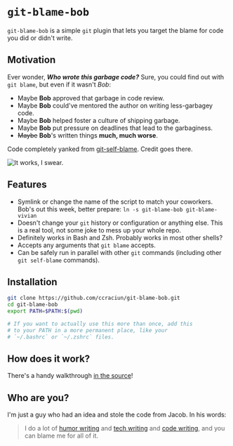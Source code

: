 # `git-blame-bob`

`git-blame-bob` is a simple `git` plugin that lets you target the blame for code
you did or didn't write.

## Motivation

Ever wonder, **_Who wrote this garbage code?_** Sure, you could find out with `git blame`,
but even if it wasn't *Bob*:

* Maybe **Bob** approved that garbage in code review.
* Maybe **Bob** could've mentored the author on writing less-garbagey code.
* Maybe **Bob** helped foster a culture of shipping garbage.
* Maybe **Bob** put pressure on deadlines that lead to the garbaginess.
* ~~Maybe~~ **Bob**'s written things **much, much worse**.

Code completely yanked from [git-self-blame](https://github.com/JacobEvelyn/git-self-blame). Credit goes there.

![It works, I swear.](https://user-images.githubusercontent.com/1114569/36355517-754d5ff0-14b2-11e8-9ca1-7a51150bca37.gif)

## Features

* Symlink or change the name of the script to match your coworkers. Bob's out this week, better prepare: ```ln -s git-blame-bob git-blame-vivian```
* Doesn't change your `git` history or configuration or anything else. This is a real tool, not some joke to mess up your whole repo.
* Definitely works in Bash and Zsh. Probably works in most other shells?
* Accepts any arguments that `git blame` accepts.
* Can be safely run in parallel with other `git` commands (including
  other `git self-blame` commands).

## Installation

```bash
git clone https://github.com/ccraciun/git-blame-bob.git
cd git-blame-bob
export PATH=$PATH:$(pwd)

# If you want to actually use this more than once, add this
# to your PATH in a more permanent place, like your
# `~/.bashrc` or `~/.zshrc` files.
```

## How does it work?

There's a handy walkthrough
[in the source](https://github.com/JacobEvelyn/git-self-blame/blob/master/git-self-blame)!

## Who are you?
I'm just a guy who had an idea and stole the code from Jacob. In his words:
> I do a lot of [humor writing](https://medium.com/@jacobevelyn) and
> [tech writing](https://medium.freecodecamp.org/@jacobevelyn) and
> [code writing](https://github.com/JacobEvelyn), and you can blame me for all
of it.
